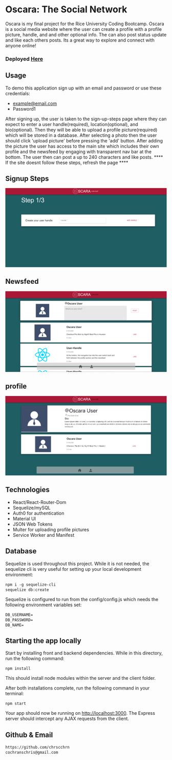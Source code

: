 # Oscara: The Social Network

Oscara is my final project for the Rice University Coding Bootcamp. Oscara is a social media website where the user can create a profile with a profile picture, handle, and and other optional info. The can also post status update and like each others posts. Its a great way to explore and connect with anyone online!



### Deployed [Here](https://oscara.herokuapp.com/)

## Usage
To demo this application sign up with an email and password or use these credentials: 
 - example@email.com
 - Password1

After signing up, the user is taken to the sign-up-steps page where they can expect to enter a user handle(required), location(optional), and bio(optional). Then they will be able to upload a profile picture(required) which will be stored in a database. After selecting a photo then the user should click 'upload picture' before pressing the 'add' button. After adding the picture the user has access to the main site which includes their own profile and the newsfeed by engaging with transparent nav bar at the bottom. The user then can post a up to 240 characters and like posts. 
**** If the site doesnt follow these steps, refresh the page ****

## Signup Steps
<img src="./uploads/user/steps.png"/>




## Newsfeed
<img src="./uploads/user/newsfeed.png"/>

## profile
<img src="./uploads/user/Profile.png"/>

## Technologies
 - React/React-Router-Dom
 - Sequelize/mySQL
 - Auth0 for authentication
 - Material UI
 - JSON Web Tokens
 - Multer for uploading profile pictures
 - Service Worker and Manifest


## Database
Sequelize is used throughout this project. While it is not needed, the sequelize cli is very useful for setting up your local development environment:

```
npm i -g sequelize-cli
sequelize db:create
```

Sequelize is configured to run from the config/config.js which needs the following environment variables set:

```
DB_USERNAME=
DB_PASSWORD=
DB_NAME=
```


## Starting the app locally
Start by installing front and backend dependencies. While in this directory, run the following command:

```
npm install
```

This should install node modules within the server and the client folder.

After both installations complete, run the following command in your terminal:

```
npm start
```

Your app should now be running on <http://localhost:3000>. The Express server should intercept any AJAX requests from the client.

## Github & Email
    https://github.com/chrscchrn
    cochranschris@gmail.com